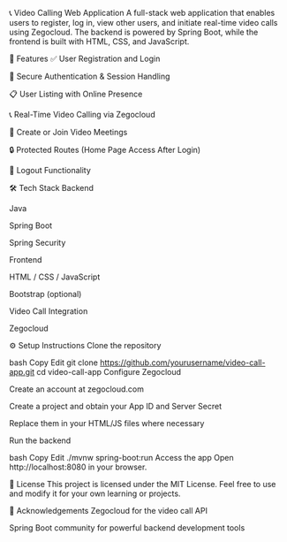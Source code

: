 📞 Video Calling Web Application
A full-stack web application that enables users to register, log in, view other users, and initiate real-time video calls using Zegocloud. The backend is powered by Spring Boot, while the frontend is built with HTML, CSS, and JavaScript.

🚀 Features
✅ User Registration and Login

🔐 Secure Authentication & Session Handling

📋 User Listing with Online Presence

📞 Real-Time Video Calling via Zegocloud

👋 Create or Join Video Meetings

🔒 Protected Routes (Home Page Access After Login)

🚪 Logout Functionality

🛠️ Tech Stack
Backend

Java

Spring Boot

Spring Security

Frontend

HTML / CSS / JavaScript

Bootstrap (optional)

Video Call Integration

Zegocloud


⚙️ Setup Instructions
Clone the repository

bash
Copy
Edit
git clone https://github.com/yourusername/video-call-app.git
cd video-call-app
Configure Zegocloud

Create an account at zegocloud.com

Create a project and obtain your App ID and Server Secret

Replace them in your HTML/JS files where necessary

Run the backend

bash
Copy
Edit
./mvnw spring-boot:run
Access the app Open http://localhost:8080 in your browser.

📌 License
This project is licensed under the MIT License.
Feel free to use and modify it for your own learning or projects.

🙌 Acknowledgements
Zegocloud for the video call API

Spring Boot community for powerful backend development tools
